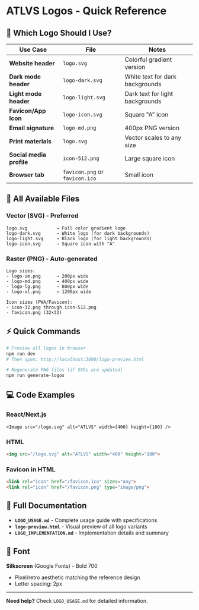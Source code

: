 # ATLVS Logos - Quick Reference

## 🎯 Which Logo Should I Use?

| Use Case | File | Notes |
|----------|------|-------|
| **Website header** | `logo.svg` | Colorful gradient version |
| **Dark mode header** | `logo-dark.svg` | White text for dark backgrounds |
| **Light mode header** | `logo-light.svg` | Dark text for light backgrounds |
| **Favicon/App Icon** | `logo-icon.svg` | Square "A" icon |
| **Email signature** | `logo-md.png` | 400px PNG version |
| **Print materials** | `logo.svg` | Vector scales to any size |
| **Social media profile** | `icon-512.png` | Large square icon |
| **Browser tab** | `favicon.png` or `favicon.ico` | Small icon |

## 📁 All Available Files

### Vector (SVG) - Preferred
```
logo.svg           → Full color gradient logo
logo-dark.svg      → White logo (for dark backgrounds)
logo-light.svg     → Black logo (for light backgrounds)  
logo-icon.svg      → Square icon with "A"
```

### Raster (PNG) - Auto-generated
```
Logo sizes:
- logo-sm.png      → 200px wide
- logo-md.png      → 400px wide
- logo-lg.png      → 800px wide
- logo-xl.png      → 1200px wide

Icon sizes (PWA/Favicon):
- icon-32.png through icon-512.png
- favicon.png (32×32)
```

## ⚡ Quick Commands

```bash
# Preview all logos in browser
npm run dev
# Then open: http://localhost:3000/logo-preview.html

# Regenerate PNG files (if SVGs are updated)
npm run generate-logos
```

## 💻 Code Examples

### React/Next.js
```tsx
<Image src="/logo.svg" alt="ATLVS" width={400} height={100} />
```

### HTML
```html
<img src="/logo.svg" alt="ATLVS" width="400" height="100">
```

### Favicon in HTML
```html
<link rel="icon" href="/favicon.ico" sizes="any">
<link rel="icon" href="/favicon.png" type="image/png">
```

## 📖 Full Documentation

- **`LOGO_USAGE.md`** - Complete usage guide with specifications
- **`logo-preview.html`** - Visual preview of all logo variants
- **`LOGO_IMPLEMENTATION.md`** - Implementation details and summary

## 🎨 Font

**Silkscreen** (Google Fonts) - Bold 700
- Pixel/retro aesthetic matching the reference design
- Letter spacing: 2px

---

**Need help?** Check `LOGO_USAGE.md` for detailed information.
